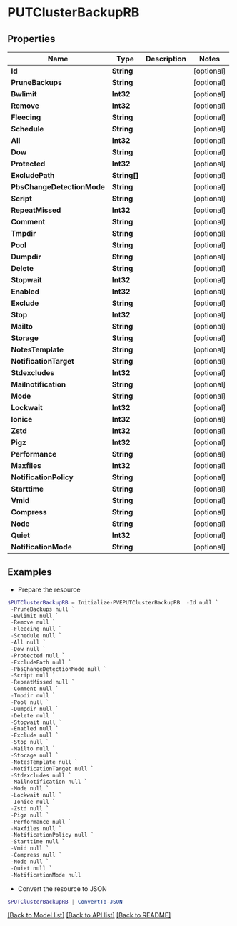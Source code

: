 # PUTClusterBackupRB
## Properties

Name | Type | Description | Notes
------------ | ------------- | ------------- | -------------
**Id** | **String** |  | [optional] 
**PruneBackups** | **String** |  | [optional] 
**Bwlimit** | **Int32** |  | [optional] 
**Remove** | **Int32** |  | [optional] 
**Fleecing** | **String** |  | [optional] 
**Schedule** | **String** |  | [optional] 
**All** | **Int32** |  | [optional] 
**Dow** | **String** |  | [optional] 
**Protected** | **Int32** |  | [optional] 
**ExcludePath** | **String[]** |  | [optional] 
**PbsChangeDetectionMode** | **String** |  | [optional] 
**Script** | **String** |  | [optional] 
**RepeatMissed** | **Int32** |  | [optional] 
**Comment** | **String** |  | [optional] 
**Tmpdir** | **String** |  | [optional] 
**Pool** | **String** |  | [optional] 
**Dumpdir** | **String** |  | [optional] 
**Delete** | **String** |  | [optional] 
**Stopwait** | **Int32** |  | [optional] 
**Enabled** | **Int32** |  | [optional] 
**Exclude** | **String** |  | [optional] 
**Stop** | **Int32** |  | [optional] 
**Mailto** | **String** |  | [optional] 
**Storage** | **String** |  | [optional] 
**NotesTemplate** | **String** |  | [optional] 
**NotificationTarget** | **String** |  | [optional] 
**Stdexcludes** | **Int32** |  | [optional] 
**Mailnotification** | **String** |  | [optional] 
**Mode** | **String** |  | [optional] 
**Lockwait** | **Int32** |  | [optional] 
**Ionice** | **Int32** |  | [optional] 
**Zstd** | **Int32** |  | [optional] 
**Pigz** | **Int32** |  | [optional] 
**Performance** | **String** |  | [optional] 
**Maxfiles** | **Int32** |  | [optional] 
**NotificationPolicy** | **String** |  | [optional] 
**Starttime** | **String** |  | [optional] 
**Vmid** | **String** |  | [optional] 
**Compress** | **String** |  | [optional] 
**Node** | **String** |  | [optional] 
**Quiet** | **Int32** |  | [optional] 
**NotificationMode** | **String** |  | [optional] 

## Examples

- Prepare the resource
```powershell
$PUTClusterBackupRB = Initialize-PVEPUTClusterBackupRB  -Id null `
 -PruneBackups null `
 -Bwlimit null `
 -Remove null `
 -Fleecing null `
 -Schedule null `
 -All null `
 -Dow null `
 -Protected null `
 -ExcludePath null `
 -PbsChangeDetectionMode null `
 -Script null `
 -RepeatMissed null `
 -Comment null `
 -Tmpdir null `
 -Pool null `
 -Dumpdir null `
 -Delete null `
 -Stopwait null `
 -Enabled null `
 -Exclude null `
 -Stop null `
 -Mailto null `
 -Storage null `
 -NotesTemplate null `
 -NotificationTarget null `
 -Stdexcludes null `
 -Mailnotification null `
 -Mode null `
 -Lockwait null `
 -Ionice null `
 -Zstd null `
 -Pigz null `
 -Performance null `
 -Maxfiles null `
 -NotificationPolicy null `
 -Starttime null `
 -Vmid null `
 -Compress null `
 -Node null `
 -Quiet null `
 -NotificationMode null
```

- Convert the resource to JSON
```powershell
$PUTClusterBackupRB | ConvertTo-JSON
```

[[Back to Model list]](../README.md#documentation-for-models) [[Back to API list]](../README.md#documentation-for-api-endpoints) [[Back to README]](../README.md)

